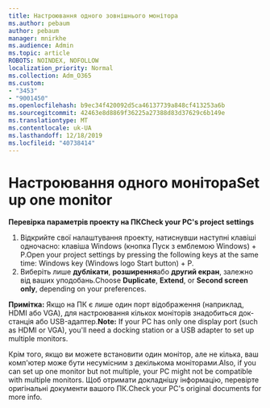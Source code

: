 ```yaml
---
title: Настроювання одного зовнішнього монітора
ms.author: pebaum
author: pebaum
manager: mnirkhe
ms.audience: Admin
ms.topic: article
ROBOTS: NOINDEX, NOFOLLOW
localization_priority: Normal
ms.collection: Adm_O365
ms.custom:
- "3453"
- "9001450"
ms.openlocfilehash: b9ec34f420092d5ca46137739a848cf413253a6b
ms.sourcegitcommit: 42463e8d8869f36225a27388d83d37629c6b149e
ms.translationtype: MT
ms.contentlocale: uk-UA
ms.lasthandoff: 12/18/2019
ms.locfileid: "40738414"
---
```

# <a name="set-up-one-monitor"></a><span data-ttu-id="092b8-102">Настроювання одного монітора</span><span class="sxs-lookup"><span data-stu-id="092b8-102">Set up one monitor</span></span>

<span data-ttu-id="092b8-103">**Перевірка параметрів проекту на ПК**</span><span class="sxs-lookup"><span data-stu-id="092b8-103">**Check your PC's project settings**</span></span>

1. <span data-ttu-id="092b8-104">Відкрийте свої налаштування проекту, натиснувши наступні клавіші одночасно: клавіша Windows (кнопка Пуск з емблемою Windows) + P.</span><span class="sxs-lookup"><span data-stu-id="092b8-104">Open your project settings by pressing the following keys at the same time: Windows key (Windows logo Start button) + P.</span></span>
2. <span data-ttu-id="092b8-105">Виберіть лише **дублікати**, **розширення**або **другий екран**, залежно від ваших уподобань.</span><span class="sxs-lookup"><span data-stu-id="092b8-105">Choose **Duplicate**, **Extend**, or **Second screen only**, depending on your preferences.</span></span>

<span data-ttu-id="092b8-106">**Примітка:** Якщо на ПК є лише один порт відображення (наприклад, HDMI або VGA), для настроювання кількох моніторів знадобиться док-станція або USB-адаптер.</span><span class="sxs-lookup"><span data-stu-id="092b8-106">**Note:** If your PC has only one display port (such as HDMI or VGA), you'll need a docking station or a USB adapter to set up multiple monitors.</span></span>

<span data-ttu-id="092b8-107">Крім того, якщо ви можете встановити один монітор, але не кілька, ваш комп'ютер може бути несумісним з декількома моніторами.</span><span class="sxs-lookup"><span data-stu-id="092b8-107">Also, if you can set up one monitor but not multiple, your PC might not be compatible with multiple monitors.</span></span> <span data-ttu-id="092b8-108">Щоб отримати докладнішу інформацію, перевірте оригінальні документи вашого ПК.</span><span class="sxs-lookup"><span data-stu-id="092b8-108">Check your PC's original documents for more info.</span></span>